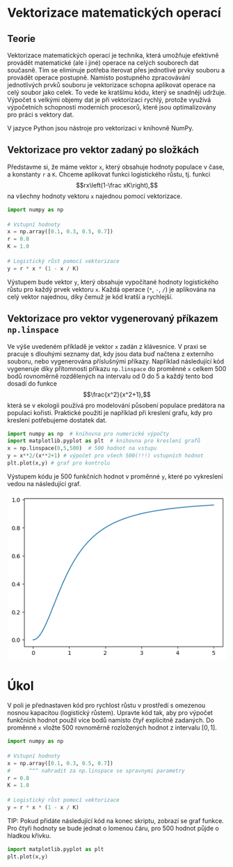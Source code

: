 # Vektorizace matematických operací

## Teorie

Vektorizace matematických operací je technika, která umožňuje efektivně provádět matematické (ale i jiné) operace na celých souborech dat současně. Tím se eliminuje potřeba iterovat přes jednotlivé prvky souboru a provádět operace postupně. Namísto postupného zpracovávání jednotlivých prvků souboru je vektorizace schopna aplikovat operace na celý soubor jako celek. To vede ke kratšímu kódu, který se snadněji udržuje. Výpočet s velkými objemy dat je při vektorizaci rychlý, protože využívá výpočetních schopností moderních procesorů, které jsou optimalizovány pro práci s vektory dat.

V jazyce Python jsou nástroje pro vektorizaci v kníhovně NumPy. 

## Vektorizace pro vektor zadaný po složkách

Představme si, že máme vektor `x`, který obsahuje hodnoty populace v čase, a konstanty `r` a `K`. Chceme aplikovat funkci logistického růstu, tj. funkci $$rx\left(1-\frac xK\right),$$ na všechny hodnoty vektoru `x` najednou pomocí vektorizace.

```python
import numpy as np

# Vstupní hodnoty
x = np.array([0.1, 0.3, 0.5, 0.7])
r = 0.8
K = 1.0

# Logistický růst pomocí vektorizace
y = r * x * (1 - x / K)
```

Výstupem bude vektor `y`, který obsahuje vypočítané hodnoty logistického růstu pro každý prvek vektoru `x`. Každá operace (`*`, `-`, `/`) je aplikována na celý vektor najednou, díky čemuž je kód kratší a rychlejší.

## Vektorizace pro vektor vygenerovaný příkazem `np.linspace`

Ve výše uvedeném příkladě je vektor `x` zadán z klávesnice. V praxi se pracuje s dlouhými seznamy dat, kdy jsou data buď načtena z externího souboru, nebo vygenerována příslušnými příkazy. Například následující kód vygeneruje díky přítomnosti příkazu `np.linspace` do proměnné `x` celkem 500 bodů rovnoměrně rozdělených na intervalu od 0 do 5 a každý tento bod dosadí do funkce $$\frac{x^2}{x^2+1},$$ která se v ekologii používá pro modelování působení populace predátora na populaci kořisti. Praktické použití je například při kreslení grafu, kdy pro kreslení potřebujeme dostatek dat. 

```python
import numpy as np  # knihovna pro numerické výpočty
import matplotlib.pyplot as plt  # knihovna pro kreslení grafů
x = np.linspace(0,5,500)  # 500 hodnot na vstupu
y = x**2/(x**2+1) # výpočet pro všech 500(!!!) vstupních hodnot
plt.plot(x,y) # graf pro kontrolu
```
Výstupem kódu je 500 funkčních hodnot v proměnné `y`, které po vykreslení vedou na následující graf.

<img alt="" class="img-responsive" src="https://raw.githubusercontent.com/robert-marik/moodle-python/main/troficka_funkce.png"/>


# Úkol

V poli je přednastaven kód pro rychlost růstu v prostředí s omezenou nosnou kapacitou (logistický růstem). Upravte kód tak, aby pro výpočet funkčních hodnot použil více bodů namísto čtyř explicitně zadaných.  Do proměnné `x` vložte 500 rovnoměrně rozložených hodnot z intervalu $[0,1]$.

```python
import numpy as np

# Vstupní hodnoty
x = np.array([0.1, 0.3, 0.5, 0.7])
#      ^^^ nahradit za np.linspace se spravnymi parametry 
r = 0.8
K = 1.0

# Logistický růst pomocí vektorizace
y = r * x * (1 - x / K)

```


TIP: Pokud přidáte následující kód na konec skriptu, zobrazí se graf funkce. Pro čtyři hodnoty se bude jednat o lomenou čáru, pro 500 hodnot půjde o hladkou křivku.
```python
import matplotlib.pyplot as plt
plt.plot(x,y)
```
